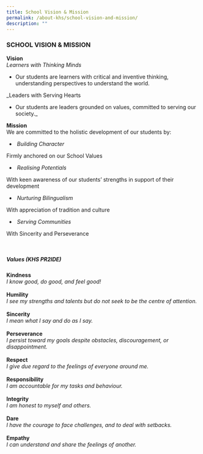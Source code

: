 ```yaml
---
title: School Vision & Mission
permalink: /about-khs/school-vision-and-mission/
description: ""
---
```

### SCHOOL VISION & MISSION

**Vision**  
_Learners with Thinking Minds_  

*   Our students are learners with critical and inventive thinking, understanding perspectives to understand the world.

  
_Leaders with Serving Hearts  

*   Our students are leaders grounded on values, committed to serving our society._    
  
**Mission**  
We are committed to the holistic development of our students by:  

*    _Building Character_

Firmly anchored on our School Values  
  

*    _Realising Potentials_

With keen awareness of our students’ strengths in support of their development  
  

*    _Nurturing Bilingualism_

With appreciation of tradition and culture  
  

*    _Serving Communities_

With Sincerity and Perseverance  
  
    
##### Values (KHS PR2IDE)  

**Kindness**  <br>
_I know good, do good, and feel good!_<br><br>
**Humility**  <br>
_I see my strengths and talents but do not seek to be the centre of attention._<br><br>
**Sincerity**  <br>
_I mean what I say and do as I say._ <br><br>
**Perseverance**  <br>
_I persist toward my goals despite obstacles, discouragement, or disappointment._<Br><br>
**Respect**  <Br>
_I give due regard to the feelings of everyone around me._<br><br>
**Responsibility**  <br>
_I am accountable for my tasks and behaviour._<br><br> **Integrity**  <br>
_I am honest to myself and others._<Br><br>
**Dare**  <br>
_I have the courage to face challenges, and to deal with setbacks._<br><br>
**Empathy**<br> 
_I can understand and share the feelings of another._